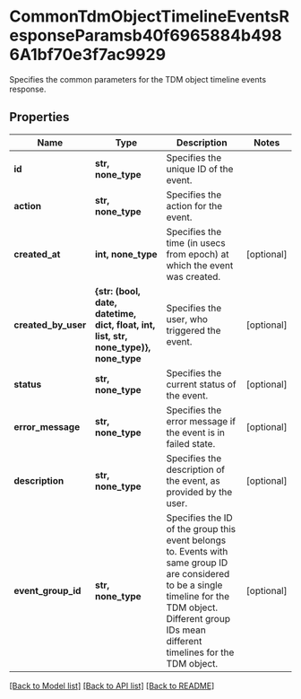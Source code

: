 # CommonTdmObjectTimelineEventsResponseParamsb40f6965884b4986A1bf70e3f7ac9929

Specifies the common parameters for the TDM object timeline events response.

## Properties
Name | Type | Description | Notes
------------ | ------------- | ------------- | -------------
**id** | **str, none_type** | Specifies the unique ID of the event. | 
**action** | **str, none_type** | Specifies the action for the event. | 
**created_at** | **int, none_type** | Specifies the time (in usecs from epoch) at which the event was created. | [optional] 
**created_by_user** | **{str: (bool, date, datetime, dict, float, int, list, str, none_type)}, none_type** | Specifies the user, who triggered the event. | [optional] 
**status** | **str, none_type** | Specifies the current status of the event. | [optional] 
**error_message** | **str, none_type** | Specifies the error message if the event is in failed state. | [optional] 
**description** | **str, none_type** | Specifies the description of the event, as provided by the user. | [optional] 
**event_group_id** | **str, none_type** | Specifies the ID of the group this event belongs to. Events with same group ID are considered to be a single timeline for the TDM object. Different group IDs mean different timelines for the TDM object. | [optional] 

[[Back to Model list]](../README.md#documentation-for-models) [[Back to API list]](../README.md#documentation-for-api-endpoints) [[Back to README]](../README.md)


